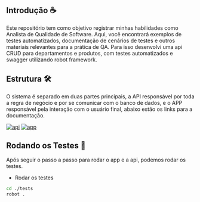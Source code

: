 <p align="center">
<b></b>
</p>
<div>
  <h2 id="Introdução">Introdução ☕</h2>
Este repositório tem como objetivo registrar minhas habilidades como Analista de Qualidade de Software. Aqui, você encontrará exemplos de testes automatizados, documentação de cenários de testes e outros materiais relevantes para a prática de QA. Para isso desenvolvi uma api CRUD para departamentos e produtos, com testes automatizados e swagger utilizando robot framework.

<div>
  <h2 id="Estrutura">Estrutura 🛠️</h2>
  <p>O sistema é separado em duas partes principais, a API responsável por toda a regra de negócio e por se comunicar com o banco de dados, e o APP responsável pela interação com o usuário final, abaixo estão os links para a documentação.</p>

  [API]: https://img.shields.io/badge/API-000?style=for-the-badge&logo=html
  [APP]: https://img.shields.io/badge/APP-000?style=for-the-badge&logo=code

  [![api][API]](./api/README.md)
  [![app][APP]](./app/README.md)
</div>

  <h2 id="Rodando">Rodando os Testes 🏃</h2>
  <p>Após seguir o passo a passo para rodar o app e a api, podemos rodar os testes.</p>
</div>

- Rodar os testes
```bash
cd ./tests
robot .
```